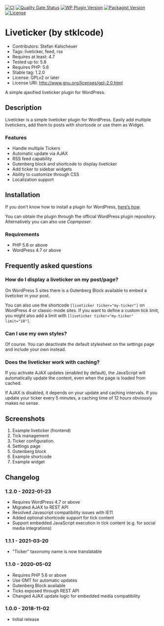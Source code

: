 [![CI](https://github.com/stklcode/wp-liveticker/actions/workflows/test.yml/badge.svg?branch=stable)](https://github.com/stklcode/wp-liveticker/actions/workflows/test.yml)
[![Quality Gate Status](https://sonarcloud.io/api/project_badges/measure?project=stklcode%3Awp-liveticker&metric=alert_status)](https://sonarcloud.io/dashboard?id=stklcode%3Awp-liveticker)
[![WP Plugin Version](https://img.shields.io/wordpress/plugin/v/stklcode-liveticker.svg)](https://wordpress.org/plugins/stklcode-liveticker/)
[![Packagist Version](https://img.shields.io/packagist/v/stklcode/stklcode-liveticker.svg)](https://packagist.org/packages/stklcode/stklcode-liveticker)
[![License](https://img.shields.io/badge/license-GPL%20v2-blue.svg)](https://github.com/stklcode/wp-liveticker/blob/stable/LICENSE.md)

# Liveticker (by stklcode)

* Contributors:      Stefan Kalscheuer
* Tags:              liveticker, feed, rss
* Requires at least: 4.7
* Tested up to:      5.8
* Requires PHP:      5.6
* Stable tag:        1.2.0
* License:           GPLv2 or later
* License URI:       http://www.gnu.org/licenses/gpl-2.0.html

A simple ajaxified liveticker plugin for WordPress.

## Description

Liveticker is a simple liveticker plugin for WordPress.
Easily add multiple livetickers, add them to posts with shortcode or use them as Widget.

### Features

* Handle multiple Tickers
* Automatic update via AJAX
* RSS feed capability
* Gutenberg block and shortcode to display liveticker
* Add ticker to sidebar widgets
* Ability to customize through CSS
* Localization support


## Installation

If you don’t know how to install a plugin for WordPress, [here’s how](https://wordpress.org/support/article/managing-plugins/).

You can obtain the plugin through fhe official WordPress plugin repository.
Alternatively you can also use _Copmposer_.

### Requirements ###

* PHP 5.6 or above
* WordPress 4.7 or above

## Frequently asked questions

### How do I display a liveticker on my post/page?

On WordPress 5 sites there is a Gutenberg Block available to embed a liveticker in your post.

You can also use the shortcode  `[liveticker ticker="my-ticker"]` on WordPress 4 or classic-mode sites. 
If you want to define a custom tick limit, you might also add a limit with `[liveticker ticker="my-ticker" limit="10"]`.

### Can I use my own styles?

Of course.
You can deactivate the default stylesheet on the settings page and include your own instead.

### Does the liveticker work with caching?

If you activate AJAX updates (enabled by default), the JavaScript will automatically update the content, even when the 
page is loaded from cached.

If AJAX is disabled, it depends on your update and caching intervals. If you update your ticker every 5 minutes, a 
caching time of 12 hours obviously makes no sense.


## Screenshots

1. Example liveticker (frontend)
2. Tick management
3. Ticker configuration.
4. Settings page
5. Gutenberg block
6. Example shortcode
7. Example widget

## Changelog

### 1.2.0 - 2022-01-23

* Requires WordPress 4.7 or above
* Migrated AJAX to REST API
* Resolved Javascript compatibility issues with IE11
* Added optional shortcode support for tick content
* Support embedded JavaScript execution in tick content (e.g. for social media integrations)

### 1.1.1 - 2021-03-20

* "Ticker"  taxonomy name is now translatable

### 1.1.0 - 2020-05-02

* Requires PHP 5.6 or above
* Use GMT for automatic updates 
* Gutenberg Block available
* Ticks exposed through REST API
* Changed AJAX update logic for embedded media compatibility

### 1.0.0 - 2018-11-02

* Initial release
